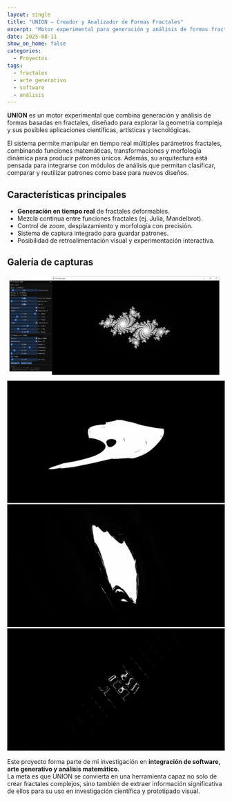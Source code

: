 ```yaml
---
layout: single
title: "UNION – Creador y Analizador de Formas Fractales"
excerpt: "Motor experimental para generación y análisis de formas fractales en tiempo real."
date: 2025-08-11
show_on_home: false
categories:
  - Proyectos
tags:
  - fractales
  - arte generativo
  - software
  - análisis
---
```


**UNION** es un motor experimental que combina generación y análisis de formas basadas en fractales, diseñado para explorar la geometría compleja y sus posibles aplicaciones científicas, artísticas y tecnológicas.

El sistema permite manipular en tiempo real múltiples parámetros fractales, combinando funciones matemáticas, transformaciones y morfología dinámica para producir patrones únicos. Además, su arquitectura está pensada para integrarse con módulos de análisis que permitan clasificar, comparar y reutilizar patrones como base para nuevos diseños.

## Características principales
- **Generación en tiempo real** de fractales deformables.
- Mezcla continua entre funciones fractales (ej. Julia, Mandelbrot).
- Control de zoom, desplazamiento y morfología con precisión.
- Sistema de captura integrado para guardar patrones.
- Posibilidad de retroalimentación visual y experimentación interactiva.

## Galería de capturas

![Vista principal](/assets/images/union/Imagen-del-proyecto.png)
![Fractal tipo Julia](/assets/images/union/capture_144410.png)
![Forma fractal personalizada](/assets/images/union/capture_144459.png)
![Variación morfológica](/assets/images/union/capture_144414.png)

Este proyecto forma parte de mi investigación en **integración de software, arte generativo y análisis matemático**.  
La meta es que UNION se convierta en una herramienta capaz no solo de crear fractales complejos, sino también de extraer información significativa de ellos para su uso en investigación científica y prototipado visual.
